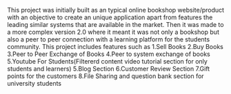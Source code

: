 This project was initially built as an typical online bookshop website/product with an objective to create an unique application apart from features the leading similar systems that are available in the market.
Then it was made to a more complex version 2.0 where it meant it was not only a bookshop but also a peer to peer connection with a learning platform for the students community.
This project includes features such as
1.Sell Books
2.Buy Books
3.Peer to Peer Exchange of Books
4.Peer to system exchange of books
5.Youtube For Students(Filtererd content video tutorial section for only students and learners)
5.Blog Section
6.Customer Review Section
7.Gift points for the customers
8.File Sharing and question bank section for university students
